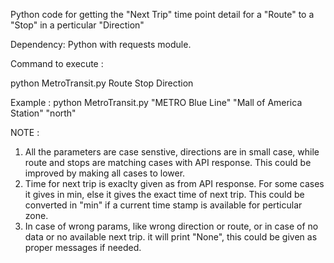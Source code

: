 Python code for getting the "Next Trip" time point detail for a "Route" to a "Stop" in a perticular "Direction"

Dependency: 
Python with requests module.

Command to execute :

python MetroTransit.py Route Stop Direction
  
Example :  python MetroTransit.py "METRO Blue Line" "Mall of America Station" "north"
  
  
NOTE : 
1. All the parameters are case senstive, directions are in small case, while route and stops are matching cases with API response. This could be improved by making all cases to lower.
2. Time for next trip is exaclty given as from API response. For some cases it gives in min, else it gives the exact time of next trip. This could be converted in "min" if a current time stamp is available for perticular zone.
3. In case of wrong params, like wrong direction or route, or in case of no data or no available next trip. it will print "None", this could be given as proper messages if needed.

